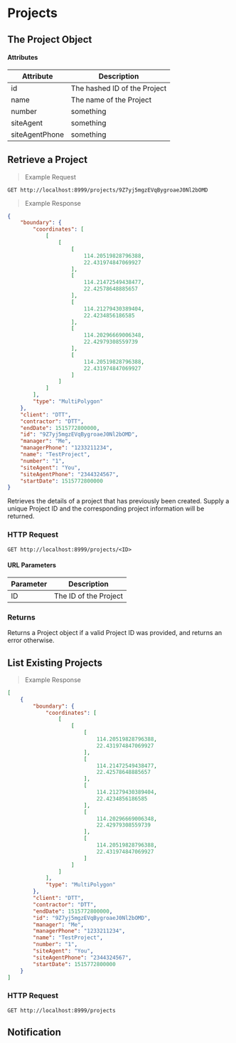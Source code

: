 # Projects

## The Project Object

#### Attributes

Attribute | Description
--------- | -----------
id | The hashed ID of the Project
name | The name of the Project
number | something
siteAgent | something
siteAgentPhone | something

## Retrieve a Project

> Example Request

```http
GET http://localhost:8999/projects/9Z7yj5mgzEVqBygroaeJ0Nl2bOMD
```

> Example Response

```json
{
    "boundary": {
        "coordinates": [
            [
                [
                    [
                        114.20519828796388,
                        22.431974847069927
                    ],
                    [
                        114.21472549438477,
                        22.42578648885657
                    ],
                    [
                        114.21279430389404,
                        22.4234856186585
                    ],
                    [
                        114.20296669006348,
                        22.42979308559739
                    ],
                    [
                        114.20519828796388,
                        22.431974847069927
                    ]
                ]
            ]
        ],
        "type": "MultiPolygon"
    },
    "client": "DTT",
    "contractor": "DTT",
    "endDate": 1515772800000,
    "id": "9Z7yj5mgzEVqBygroaeJ0Nl2bOMD",
    "manager": "Me",
    "managerPhone": "1233211234",
    "name": "TestProject",
    "number": "1",
    "siteAgent": "You",
    "siteAgentPhone": "2344324567",
    "startDate": 1515772800000
}
```

Retrieves the details of a project that has previously been created. Supply a unique Project ID and the corresponding project information will be returned.

### HTTP Request

`GET http://localhost:8999/projects/<ID>`

#### URL Parameters

Parameter | Description
--------- | -----------
ID | The ID of the Project

### Returns

Returns a Project object if a valid Project ID was provided, and returns an error otherwise.

## List Existing Projects

> Example Response

```json
[
	{
		"boundary": {
			"coordinates": [
				[
					[
						[
							114.20519828796388,
							22.431974847069927
						],
						[
							114.21472549438477,
							22.42578648885657
						],
						[
							114.21279430389404,
							22.4234856186585
						],
						[
							114.20296669006348,
							22.42979308559739
						],
						[
							114.20519828796388,
							22.431974847069927
						]
					]
				]
			],
			"type": "MultiPolygon"
		},
		"client": "DTT",
		"contractor": "DTT",
		"endDate": 1515772800000,
		"id": "9Z7yj5mgzEVqBygroaeJ0Nl2bOMD",
		"manager": "Me",
		"managerPhone": "1233211234",
		"name": "TestProject",
		"number": "1",
		"siteAgent": "You",
		"siteAgentPhone": "2344324567",
		"startDate": 1515772800000
	}
]
```

### HTTP Request

`GET http://localhost:8999/projects`

## Notification
